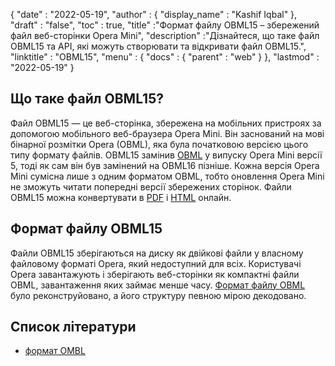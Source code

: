 {
  "date" : "2022-05-19",
  "author" : {
    "display_name" : "Kashif Iqbal"
},
  "draft" : "false",
  "toc" : true,
  "title" :"Формат файлу OBML15 – збережений файл веб-сторінки Opera Mini",
  "description" :"Дізнайтеся, що таке файл OBML15 та API, які можуть створювати та відкривати файл OBML15.",
  "linktitle" : "OBML15",
  "menu" : {
    "docs" : {
      "parent" : "web"
}
},
  "lastmod" : "2022-05-19"
}

## Що таке файл OBML15?

Файл OBML15 — це веб-сторінка, збережена на мобільних пристроях за допомогою мобільного веб-браузера Opera Mini. Він заснований на мові бінарної розмітки Opera (OBML), яка була початковою версією цього типу формату файлів. OBML15 замінив [OBML](/uk/web/obml/) у випуску Opera Mini версії 5, тоді як сам він був замінений на OBML16 пізніше. Кожна версія Opera Mini сумісна лише з одним форматом OBML, тобто оновлення Opera Mini не зможуть читати попередні версії збережених сторінок. Файли OBML15 можна конвертувати в [PDF](/uk/pdf/) і [HTML](/uk/web/html/) онлайн.

## Формат файлу OBML15

Файли OBML15 зберігаються на диску як двійкові файли у власному файловому форматі Opera, який недоступний для всіх. Користувачі Opera завантажують і зберігають веб-сторінки як компактні файли OBML, завантаження яких займає менше часу. [Формат файлу OBML](https://github.com/grawity/obml-parser/blob/master/obml.md) було реконструйовано, а його структуру певною мірою декодовано.

## Список літератури

* [формат OMBL](https://github.com/grawity/obml-parser/blob/master/obml.md)

